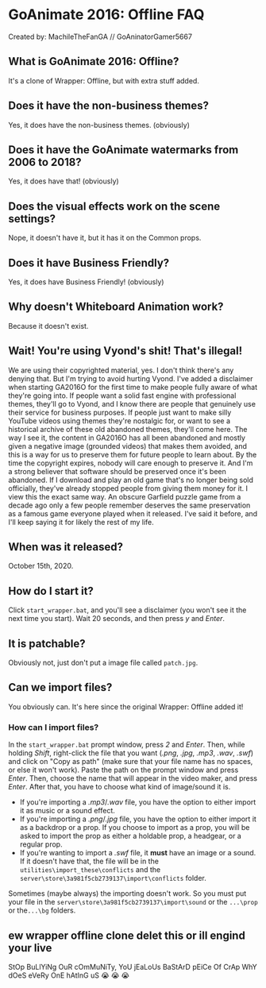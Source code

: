 <!-- markdownlint-disable MD012 MD022 MD026 MD032 -->
# GoAnimate 2016: Offline FAQ
Created by: MachileTheFanGA // GoAninatorGamer5667

## What is GoAnimate 2016: Offline?
It's a clone of Wrapper: Offline, but with extra stuff added.

## Does it have the non-business themes?
Yes, it does have the non-business themes. (obviously)

## Does it have the GoAnimate watermarks from 2006 to 2018?
Yes, it does have that! (obviously)

## Does the visual effects work on the scene settings?
Nope, it doesn't have it, but it has it on the Common props.

## Does it have Business Friendly?
Yes, it does have Business Friendly! (obviously)

## Why doesn't Whiteboard Animation work?
Because it doesn't exist.

## Wait! You're using Vyond's shit! That's illegal!
We are using their copyrighted material, yes. I don't think there's any denying that. But I'm trying to avoid hurting Vyond. I've added a disclaimer when starting GA2016O for the first time to make people fully aware of what they're going into. If people want a solid fast engine with professional themes, they'll go to Vyond, and I know there are people that genuinely use their service for business purposes. If people just want to make silly YouTube videos using themes they're nostalgic for, or want to see a historical archive of these old abandoned themes, they'll come here. The way I see it, the content in GA2016O has all been abandoned and mostly given a negative image (grounded videos) that makes them avoided, and this is a way for us to preserve them for future people to learn about. By the time the copyright expires, nobody will care enough to preserve it. And I'm a strong believer that software should be preserved once it's been abandoned. If I download and play an old game that's no longer being sold officially, they've already stopped people from giving them money for it. I view this the exact same way. An obscure Garfield puzzle game from a decade ago only a few people remember deserves the same preservation as a famous game everyone played when it released. I've said it before, and I'll keep saying it for likely the rest of my life.

## When was it released?
October 15th, 2020.

## How do I start it?
Click `start_wrapper.bat`, and you'll see a disclaimer (you won't see it the next time you start). Wait 20 seconds, and then press *y* and *Enter*. 

## It is patchable?
Obviously not, just don't put a image file called `patch.jpg`.

## Can we import files?
You obviously can. It's here since the original Wrapper: Offline added it!

### How can I import files?
In the `start_wrapper.bat` prompt window, press *2* and *Enter*. Then, while holding *Shift*, right-click  the file that you want (*.png*, *.jpg*, *.mp3*, *.wav*, *.swf*) and click on "Copy as path" (make sure that your file name has no spaces, or else it won't work). Paste the path on the prompt window and press *Enter*. Then, choose the name that will appear in the video maker, and press *Enter*. After that, you have to choose what kind of image/sound it is.
- If you're importing a *.mp3*/*.wav* file, you have the option to either import it as music or a sound effect.
- If you're importing a *.png*/*.jpg* file, you have the option to either import it as a backdrop or a prop. If you choose to import as a prop, you will be asked to import the prop as either a holdable prop, a headgear, or a regular prop.
- If you're wanting to import a *.swf* file, it **must** have an image or a sound. If it doesn't have that, the file will be in the `utilities\import_these\conflicts` and the `server\store\3a981f5cb2739137\import\conflicts` folder.

Sometimes (maybe always) the importing doesn't work. So you must put your file in the `server\store\3a981f5cb2739137\import\sound` or the `...\prop` or the`...\bg` folders.

## ew wrapper offline clone delet this or ill engind your live
StOp BuLlYiNg OuR cOmMuNiTy, YoU jEaLoUs BaStArD pEiCe Of CrAp WhY dOeS eVeRy OnE hAtInG uS :sob: :sob: :sob:
